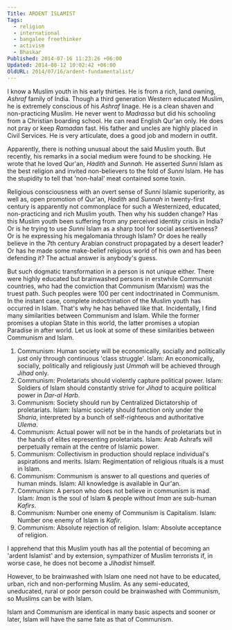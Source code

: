 ```yaml
---
Title: ARDENT ISLAMIST
Tags:
  - religion
  - international
  - bangalee freethinker
  - activism
  - Bhaskar
Published: 2014-07-16 11:23:26 +06:00
Updated: 2014-08-12 10:02:42 +06:00
OldURL: 2014/07/16/ardent-fundamentalist/
---
```


I know a Muslim youth in his early thirties. He is from a rich, land owning, <em>Ashraf</em> family of India. Though a third generation Western educated Muslim, he is extremely conscious of his <em>Ashraf</em> linage. He is a clean shaven and non-practicing Muslim. He never went to <em>Madrassa</em> but did his schooling from a Christian boarding school. He can read English Qur'an only. He does not pray or keep <em>Ramadan</em> fast.  His father and uncles are highly placed in Civil Services. He is very articulate, does a good job and modern in outfit.  

Apparently, there is nothing unusual about the said Muslim youth. But recently, his remarks in a social medium were found to be shocking. He wrote that he loved Qur'an, <em>Hadith </em>and <em>Sunnah</em>. He asserted <em>Sunni</em> Islam as the best religion and invited non-believers to the fold of <em>Sunni</em> Islam. He has the stupidity to tell that 'non-halal' meat contained some toxin.

Religious consciousness with an overt sense of <em>Sunni</em> Islamic superiority, as well as, open promotion of Qur'an, <em>Hadith</em> and <em>Sunnah</em> in twenty-first century is apparently not commonplace for such a Westernized, educated, non-practicing and rich Muslim youth. Then why his sudden change? Has this Muslim youth been suffering from any perceived identity crisis in India? Or is he trying to use <em>Sunni</em> Islam as a sharp tool for social assertiveness? Or is he expressing his megalomania through Islam?  Or does he really believe in the 7th century Arabian construct propagated by a desert leader? Or has he made some make-belief religious world of his own and has been defending it? The actual answer is anybody's guess. 

But such dogmatic transformation in a person is not unique either. There were highly educated but brainwashed persons in erstwhile Communist countries, who had the conviction that Communism (Marxism) was the truest path. Such peoples were 100 per cent indoctrinated in Communism. In the instant case, complete indoctrination of the Muslim youth has occurred in Islam. That's why he has behaved like that. Incidentally, I find many similarities between Communism and Islam. While the former promises a utopian State in this world, the latter promises a utopian Paradise in after world. Let us look at some of these similarities between Communism and Islam.

1.	Communism: Human society will be economically, socially and politically just only through continuous 'class struggle'. 
Islam: An economically, socially, politically and religiously just <em>Ummah</em> will be achieved through <em>Jihad</em> only.
2.	Communism: Proletariats should violently capture political power. 
Islam: Soldiers of Islam should constantly strive for <em>Jihad</em> to acquire political power in <em>Dar-al Harb</em>.
3.	Communism: Society should run by Centralized Dictatorship of proletariats. 
Islam: Islamic society should function only under the <em>Sharia</em>, interpreted by a bunch of self-righteous and authoritative <em>Ulema</em>.
4.	Communism: Actual power will not be in the hands of proletariats but in the hands of elites representing proletariats. 
Islam: Arab Ashrafs will perpetually remain at the centre of Islamic power.
5.	Communism: Collectivism in production should replace individual's aspirations and merits. 
Islam: Regimentation of religious rituals is a must in Islam.
6.	Communism: Communism is answer to all questions and queries of human minds. 
Islam: All knowledge is available in Qur'an.
7.	Communism: A person who does not believe in communism is mad. 
Islam: <em>Iman</em> is the soul of Islam &amp; people without <em>Iman</em> are sub-human <em>Kafirs</em>.
8.	Communism: Number one enemy of Communism is Capitalism. 
Islam: Number one enemy of Islam is <em>Kafir</em>.
9.	Communism: Absolute rejection of religion. 
Islam: Absolute acceptance of religion. 

I apprehend that this Muslim youth has all the potential of becoming an 'ardent Islamist' and by extension, sympathizer of Muslim terrorists if, in worse case, he does not become a <em>Jihadist</em> himself. 

However, to be brainwashed with Islam one need not have to be educated, urban, rich and non-performing Muslim. As any semi-educated, uneducated, rural or poor person could be brainwashed with Communism, so Muslims can be with Islam. 

Islam and Communism are identical in many basic aspects and sooner or later, Islam will have the same fate as that of Communism. 

